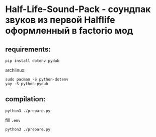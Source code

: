 # Half-Life-Sound-Pack - соундпак звуков из первой Halflife оформленный в factorio мод

## requirements:
`pip install dotenv pydub`

archlinux:
```
sudo pacman -S python-dotenv 
yay -S python-pydub
```

## compilation:
`python3 ./prepare.py`

fill `.env`

`python3 ./prepare.py`
